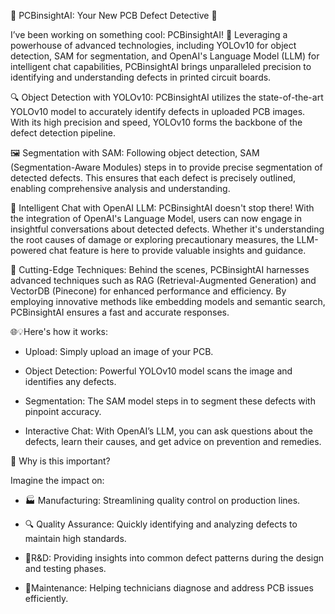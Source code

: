 🌟 PCBinsightAI: Your New PCB Defect Detective 🌟



I’ve been working on something cool: PCBinsightAI! 🚀 Leveraging a powerhouse of advanced technologies, including YOLOv10 for object detection, SAM for segmentation, and OpenAI's Language Model (LLM) for intelligent chat capabilities, PCBinsightAI brings unparalleled precision to identifying and understanding defects in printed circuit boards.



🔍 Object Detection with YOLOv10: PCBinsightAI utilizes the state-of-the-art YOLOv10 model to accurately identify defects in uploaded PCB images. With its high precision and speed, YOLOv10 forms the backbone of the defect detection pipeline.



🖼️ Segmentation with SAM: Following object detection, SAM (Segmentation-Aware Modules) steps in to provide precise segmentation of detected defects. This ensures that each defect is precisely outlined, enabling comprehensive analysis and understanding.



💬 Intelligent Chat with OpenAI LLM: PCBinsightAI doesn't stop there! With the integration of OpenAI's Language Model, users can now engage in insightful conversations about detected defects. Whether it's understanding the root causes of damage or exploring precautionary measures, the LLM-powered chat feature is here to provide valuable insights and guidance.



🔢 Cutting-Edge Techniques: Behind the scenes, PCBinsightAI harnesses advanced techniques such as RAG (Retrieval-Augmented Generation) and VectorDB (Pinecone) for enhanced performance and efficiency. By employing innovative methods like embedding models and semantic search, PCBinsightAI ensures a fast and accurate responses.



🌐💡Here's how it works:

 * Upload: Simply upload an image of your PCB.

 * Object Detection: Powerful YOLOv10 model scans the image and identifies any defects.

 * Segmentation: The SAM model steps in to segment these defects with pinpoint accuracy.

 * Interactive Chat: With OpenAI’s LLM, you can ask questions about the defects, learn their causes, and get advice on prevention and remedies.



🌟 Why is this important? 

Imagine the impact on:

 - 🏭 Manufacturing: Streamlining quality control on production lines.

- 🔍 Quality Assurance: Quickly identifying and analyzing defects to maintain high standards.

- 🔬R&D: Providing insights into common defect patterns during the design and testing phases.

- 🔋Maintenance: Helping technicians diagnose and address PCB issues efficiently.